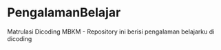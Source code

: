 # PengalamanBelajar
Matrulasi Dicoding MBKM - Repository ini berisi pengalaman belajarku di dicoding
